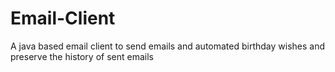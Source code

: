 # Email-Client
A java based email client to send emails and automated birthday wishes and preserve the history of sent emails 
